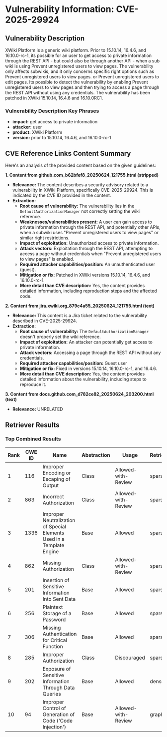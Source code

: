 # Vulnerability Information: CVE-2025-29924

## Vulnerability Description
XWiki Platform is a generic wiki platform. Prior to 15.10.14, 16.4.6, and 16.10.0-rc-1, its possible for an user to get access to private information through the REST API - but could also be through another API - when a sub wiki is using Prevent unregistered users to view pages. The vulnerability only affects subwikis, and it only concerns specific right options such as Prevent unregistered users to view pages. or Prevent unregistered users to edit pages. Its possible to detect the vulnerability by enabling Prevent unregistered users to view pages and then trying to access a page through the REST API without using any credentials. The vulnerability has been patched in XWiki 15.10.14, 16.4.6 and 16.10.0RC1.

### Vulnerability Description Key Phrases
- **impact:** get access to private information
- **attacker:** user
- **product:** XWiki Platform
- **version:** prior to 15.10.14, 16.4.6, and 16.10.0-rc-1

## CVE Reference Links Content Summary
Here's an analysis of the provided content based on the given guidelines:

**1. Content from github.com_b62bfef8_20250624_121755.html (stripped)**

*   **Relevance:** The content describes a security advisory related to a vulnerability in XWiki Platform, specifically CVE-2025-29924. This is indicated by the CVE ID provided in the content.
*   **Extraction:**
    *   **Root cause of vulnerability:** The vulnerability lies in the `DefaultAuthorizationManager` not correctly setting the wiki reference.
    *   **Weaknesses/vulnerabilities present:** A user can gain access to private information through the REST API, and potentially other APIs, when a subwiki uses "Prevent unregistered users to view pages" or similar right restrictions.
    *   **Impact of exploitation:** Unauthorized access to private information.
    *   **Attack vectors:** Exploitation through the REST API, attempting to access a page without credentials when "Prevent unregistered users to view pages" is enabled.
    *   **Required attacker capabilities/position:** An unauthenticated user (guest).
    *   **Mitigation or fix:** Patched in XWiki versions 15.10.14, 16.4.6, and 16.10.0-rc-1.
    *   **More detail than CVE description:** Yes, the content provides detailed information, including reproduction steps and the affected code.

**2. Content from jira.xwiki.org_879c4a55_20250624_121755.html (text)**

*   **Relevance:** This content is a Jira ticket related to the vulnerability described in CVE-2025-29924.
*   **Extraction:**
    *   **Root cause of vulnerability:** The `DefaultAuthorizationManager` doesn't properly set the wiki reference.
    *   **Impact of exploitation:** An attacker can potentially get access to private information.
    *   **Attack vectors:** Accessing a page through the REST API without any credentials.
    *   **Required attacker capabilities/position:** Guest user
    *   **Mitigation or fix:** Fixed in versions 15.10.14, 16.10.0-rc-1, and 16.4.6.
    *   **More detail than CVE description:** Yes, the content provides detailed information about the vulnerability, including steps to reproduce it.

**3. Content from docs.github.com_d782ce82_20250624_203200.html (text)**

*   **Relevance:** UNRELATED

## Retriever Results

### Top Combined Results

| Rank | CWE ID | Name | Abstraction | Usage  | Retrievers | Individual Scores |
|------|--------|------|-------------|-------|------------|-------------------|
| 1 | 116 | Improper Encoding or Escaping of Output | Class | Allowed-with-Review | sparse | 0.242 |
| 2 | 863 | Incorrect Authorization | Class | Allowed-with-Review | sparse | 0.239 |
| 3 | 1336 | Improper Neutralization of Special Elements Used in a Template Engine | Base | Allowed | sparse | 0.235 |
| 4 | 862 | Missing Authorization | Class | Allowed-with-Review | sparse | 0.234 |
| 5 | 201 | Insertion of Sensitive Information Into Sent Data | Base | Allowed | sparse | 0.230 |
| 6 | 256 | Plaintext Storage of a Password | Base | Allowed | sparse | 0.228 |
| 7 | 306 | Missing Authentication for Critical Function | Base | Allowed | sparse | 0.227 |
| 8 | 285 | Improper Authorization | Class | Discouraged | sparse | 0.226 |
| 9 | 202 | Exposure of Sensitive Information Through Data Queries | Base | Allowed | dense | 0.577 |
| 10 | 94 | Improper Control of Generation of Code ('Code Injection') | Base | Allowed-with-Review | graph | 0.002 |

